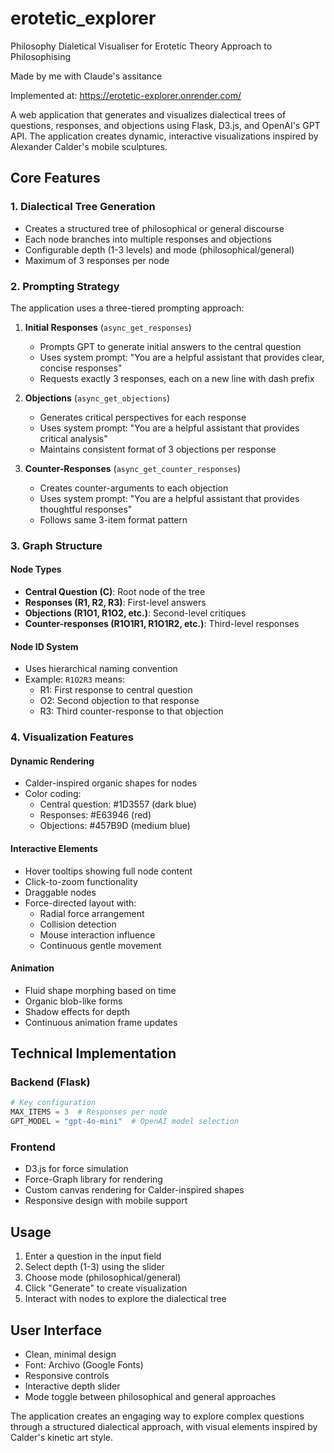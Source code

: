# erotetic_explorer
Philosophy Dialetical Visualiser for Erotetic Theory Approach to Philosophising

Made by me with Claude's assitance

Implemented at: https://erotetic-explorer.onrender.com/

A web application that generates and visualizes dialectical trees of questions, responses, and objections using Flask, D3.js, and OpenAI's GPT API. The application creates dynamic, interactive visualizations inspired by Alexander Calder's mobile sculptures.

## Core Features

### 1. Dialectical Tree Generation
- Creates a structured tree of philosophical or general discourse
- Each node branches into multiple responses and objections
- Configurable depth (1-3 levels) and mode (philosophical/general)
- Maximum of 3 responses per node

### 2. Prompting Strategy
The application uses a three-tiered prompting approach:

1. **Initial Responses** (`async_get_responses`)
   - Prompts GPT to generate initial answers to the central question
   - Uses system prompt: "You are a helpful assistant that provides clear, concise responses"
   - Requests exactly 3 responses, each on a new line with dash prefix

2. **Objections** (`async_get_objections`)
   - Generates critical perspectives for each response
   - Uses system prompt: "You are a helpful assistant that provides critical analysis"
   - Maintains consistent format of 3 objections per response

3. **Counter-Responses** (`async_get_counter_responses`)
   - Creates counter-arguments to each objection
   - Uses system prompt: "You are a helpful assistant that provides thoughtful responses"
   - Follows same 3-item format pattern

### 3. Graph Structure

#### Node Types
- **Central Question (C)**: Root node of the tree
- **Responses (R1, R2, R3)**: First-level answers
- **Objections (R1O1, R1O2, etc.)**: Second-level critiques
- **Counter-responses (R1O1R1, R1O1R2, etc.)**: Third-level responses

#### Node ID System
- Uses hierarchical naming convention
- Example: `R1O2R3` means:
  - R1: First response to central question
  - O2: Second objection to that response
  - R3: Third counter-response to that objection

### 4. Visualization Features

#### Dynamic Rendering
- Calder-inspired organic shapes for nodes
- Color coding:
  - Central question: #1D3557 (dark blue)
  - Responses: #E63946 (red)
  - Objections: #457B9D (medium blue)

#### Interactive Elements
- Hover tooltips showing full node content
- Click-to-zoom functionality
- Draggable nodes
- Force-directed layout with:
  - Radial force arrangement
  - Collision detection
  - Mouse interaction influence
  - Continuous gentle movement

#### Animation
- Fluid shape morphing based on time
- Organic blob-like forms
- Shadow effects for depth
- Continuous animation frame updates

## Technical Implementation

### Backend (Flask)
```python
# Key configuration
MAX_ITEMS = 3  # Responses per node
GPT_MODEL = "gpt-4o-mini"  # OpenAI model selection
```

### Frontend
- D3.js for force simulation
- Force-Graph library for rendering
- Custom canvas rendering for Calder-inspired shapes
- Responsive design with mobile support

## Usage

1. Enter a question in the input field
2. Select depth (1-3) using the slider
3. Choose mode (philosophical/general)
4. Click "Generate" to create visualization
5. Interact with nodes to explore the dialectical tree

## User Interface
- Clean, minimal design
- Font: Archivo (Google Fonts)
- Responsive controls
- Interactive depth slider
- Mode toggle between philosophical and general approaches

The application creates an engaging way to explore complex questions through a structured dialectical approach, with visual elements inspired by Calder's kinetic art style.
